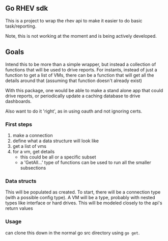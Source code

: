 ## Go RHEV sdk
This is a project to wrap the rhev api to make it easier to do basic task/reporting.

Note, this is not working at the moment and is being actively developed.

## Goals
Intend this to be more than a simple wrapper, but instead a collection of functions
that will be used to drive reports.  For instants, instead of just a function to get 
a list of VMs, there can be a function that will get all the details around that (assuming
that function doesn't already exist)

With this package, one would be able to make a stand alone app that could drive reports,
or periodically update a caching database to drive dashboards.

Also want to do it 'right', as in using oauth and not ignoring certs.

### First steps 
1. make a connection
2. define what a data structure will look like
2. get a list of vms
3. for a vm, get details
    * this could be all or a specific subset
    * a 'GetAll...' type of functions can be used to run all the smaller subsections

### Data structs
This will be populated as created.
To start, there will be a connection type (with a possible config type).
A VM will be a type, probably with nested types like interface or hard drives.
This will be modeled closely to the api's return values

### Usage
can clone this down in the normal go src directory using `go get`.
